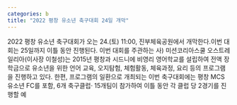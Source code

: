 ```yaml
---
categories: b
title: "2022 평창 유소년 축구대회 24일 개막"
---
```

2022 평창 유소년 축구대회가 오는 24.(토) 11:00, 진부체육공원에서 개막한다.이번 대회는 25일까지 이틀 동안 진행된다. 이번 대회를 주관하는 사) 미션코리아스쿨 오스트레일리아(이사장 이철성)는 2015년 평창과 시드니에 비영리 영어학교를 설립하여 전액 장학금으로 유소년을 위한 언어 교육, 오지탐험, 체험활동, 체육과정, 요리 등의 프로그램을 진행하고 있다. 한편, 프로그램의 일환으로 개최되는 이번 축구대회에는 평창 MCS 유소년 FC를 포함, 6개 축구클럽· 15개팀이 참가하여 이틀 동안 각 클럽 당 2경기를 진행할 예